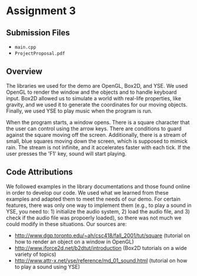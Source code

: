 # Assignment 3 
## Submission Files
- `main.cpp`
- `ProjectProposal.pdf`

## Overview
The libraries we used for the demo are OpenGL, Box2D, and YSE. We used OpenGL 
to render the window and the objects and to handle keyboard input. Box2D 
allowed us to simulate a world with real-life properties, like gravity, and we 
used it to generate the coordinates for our moving objects. Finally, we used 
YSE to play music when the program is run.

When the program starts, a window opens. There is a square character that the 
user can control using the arrow keys. There are conditions to guard against the 
square moving off the screen. Additionally, there is a stream of small, blue 
squares moving down the screen, which is supposed to mimick rain. The stream is 
not infinite, and it accelerates faster with each tick. If the user presses the 
'F1' key, sound will start playing.

## Code Attributions
We followed examples in the library documentations and those found online in 
order to develop our code. We used what we learned from these examples and 
adapted them to meet the needs of our demo. For certain features, there was only 
one way to implement them (e.g., to play a sound in YSE, you need to: 1) 
initialize the audio system, 2) load the audio file, and 3) check if the audio 
file was propoerly loaded), so there was not much we could modify in these 
situations. Our sources are: 
- http://www.dgp.toronto.edu/~ah/csc418/fall_2001/tut/square (tutorial on how 
to render an object on a window in OpenGL) 
- http://www.iforce2d.net/b2dtut/introduction (Box2D tutorials on a wide variety 
of topics)
- http://www.attr-x.net/yse/reference/md_01_sound.html (tutorial on how to play 
a sound using YSE)
